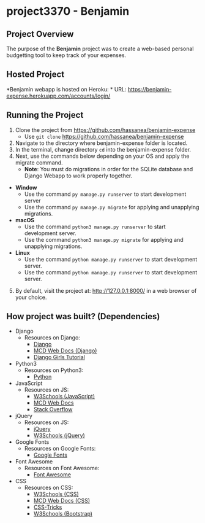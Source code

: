 # project3370 - Benjamin


## Project Overview

The purpose of the **Benjamin** project was to create a web-based personal budgetting tool to keep track of your expenses.


## Hosted Project
 *Benjamin webapp is hosted on Heroku:
    * URL:  https://benjamin-expense.herokuapp.com/accounts/login/
    
## Running the Project

1.  Clone the project from https://github.com/hassanea/benjamin-expense
      * Use `git clone` https://github.com/hassanea/benjamin-expense    
2.  Navigate to the directory where benjamin-expense folder is located.
3.  In the terminal, change directory `cd` into the benjamin-expense folder.
4.  Next, use the commands below depending on your OS and apply the migrate command.
     * **Note**: You must do migrations in order for the SQLite database and Django Webapp to work properly together.
* **Window**
    * Use the command `py manage.py runserver` to start development server
    * Use the command `py manage.py migrate` for applying and unapplying migrations.
* **macOS**
    * Use the command `python3 manage.py runserver` to start development server. 
    * Use the command `python3 manage.py migrate` for applying and unapplying migrations.
* **Linux**
    * Use the command `python manage.py runserver` to start development server. 
    * Use the command `python manage.py runserver` to start development server. 
5.  By default, visit the project at: http://127.0.0.1:8000/ in a web browser of your choice.  
  

## How project was built? (Dependencies)
* Django
  * Resources on Django:
    * [Django](https://www.djangoproject.com)  
    * [MCD Web Docs (Django) ](https://developer.mozilla.org/en-US/docs/Learn/Server-side/Django)
    * [Django Girls Tutorial](https://tutorial.djangogirls.org/en/)
* Python3
  * Resources on Python3:
    * [Python](https://www.python.org)
* JavaScript
  * Resources on JS:
    * [W3Schools (JavaScript)](https://www.w3schools.com/js/default.asp)   
    * [MCD Web Docs](https://developer.mozilla.org/en-US/)
    * [Stack Overflow](https://stackoverflow.com)
* jQuery    
  * Resources on JS:
    * [jQuery](https://jquery.com)
    * [W3Schools (jQuery)](https://www.w3schools.com/jquery/default.asp)
* Google Fonts
    * Resources on Google Fonts:
        * [Google Fonts](https://fonts.google.com)
* Font Awesome
    * Resources on Font Awesome:
        * [Font Awesome](https://fontawesome.com) 
* CSS
    * Resources on CSS: 
        * [W3Schools (CSS)](https://www.w3schools.com/css/default.asp) 
        * [MCD Web Docs (CSS)](https://developer.mozilla.org/en-US/docs/Web/CSS)
        * [CSS-Tricks](https://css-tricks.com)
        * [W3Schools (Bootstrap)](https://www.w3schools.com/bootstrap4/default.asp)
        
